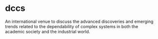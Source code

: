 # dccs
An international venue to discuss the advanced discoveries and emerging trends related to the dependability of complex systems in both the academic society and the industrial world. 
